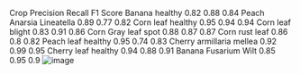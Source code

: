 Crop	Precision	Recall	F1 Score
Banana healthy	0.82	0.88	0.84
Peach Anarsia Lineatella	0.89	0.77	0.82
Corn leaf healthy	0.95	0.94	0.94
 Corn leaf blight	0.83	0.91	0.86
 Corn Gray leaf spot	0.88	0.87	0.87
 Corn rust leaf	0.86	0.8	0.82
 Peach leaf healthy	0.95	0.74	0.83
Cherry armillaria mellea	0.92	0.99	0.95
Cherry leaf healthy	0.94	0.88	0.91
Banana Fusarium Wilt	0.85	0.95	0.9
![image](https://github.com/user-attachments/assets/ef2b89d7-0d62-445b-be62-e92d619d889f)
